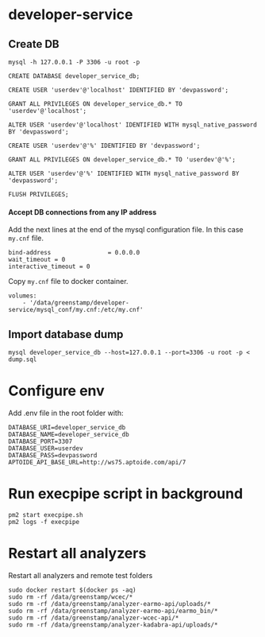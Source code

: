 # developer-service


## Create DB

```
mysql -h 127.0.0.1 -P 3306 -u root -p

CREATE DATABASE developer_service_db;

CREATE USER 'userdev'@'localhost' IDENTIFIED BY 'devpassword';
​
GRANT ALL PRIVILEGES ON developer_service_db.* TO 'userdev'@'localhost';

ALTER USER 'userdev'@'localhost' IDENTIFIED WITH mysql_native_password BY 'devpassword';

CREATE USER 'userdev'@'%' IDENTIFIED BY 'devpassword';
​
GRANT ALL PRIVILEGES ON developer_service_db.* TO 'userdev'@'%';
​
ALTER USER 'userdev'@'%' IDENTIFIED WITH mysql_native_password BY 'devpassword';

FLUSH PRIVILEGES;
```

#### Accept DB connections from any IP address

Add the next lines at the end of the mysql configuration file. In this case `my.cnf` file.


```
bind-address	            = 0.0.0.0
wait_timeout = 0
interactive_timeout = 0
```

Copy `my.cnf` file to docker container.

```
volumes:
    - '/data/greenstamp/developer-service/mysql_conf/my.cnf:/etc/my.cnf'
```


## Import database dump

```
mysql developer_service_db --host=127.0.0.1 --port=3306 -u root -p < dump.sql
```


# Configure env

Add .env file in the root folder with:

```
DATABASE_URI=developer_service_db
DATABASE_NAME=developer_service_db
DATABASE_PORT=3307
DATABASE_USER=userdev
DATABASE_PASS=devpassword
APTOIDE_API_BASE_URL=http://ws75.aptoide.com/api/7
```

# Run execpipe script in background

```
pm2 start execpipe.sh 
pm2 logs -f execpipe
```

# Restart all analyzers

Restart all analyzers and remote test folders

```
sudo docker restart $(docker ps -aq)
sudo rm -rf /data/greenstamp/wcec/*
sudo rm -rf /data/greenstamp/analyzer-earmo-api/uploads/*
sudo rm -rf /data/greenstamp/analyzer-earmo-api/earmo_bin/*
sudo rm -rf /data/greenstamp/analyzer-wcec-api/*
sudo rm -rf /data/greenstamp/analyzer-kadabra-api/uploads/*
 ```
